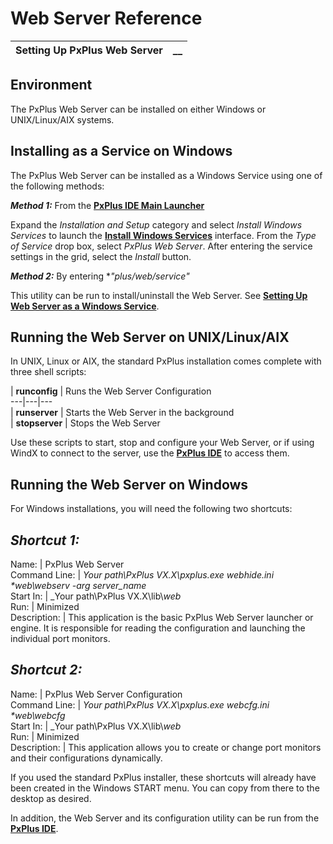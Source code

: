 # Web Server Reference

**Setting Up PxPlus Web Server** |  **__**  
---|---  
  
## Environment

The PxPlus Web Server can be installed on either Windows or UNIX/Linux/AIX systems.

## Installing as a Service on Windows

The PxPlus Web Server can be installed as a Windows Service using one of the following methods:

**_Method 1:_** From the **[PxPlus IDE Main Launcher](../../PxPlus%20IDE/IDE%20Main%20Launcher.md)**

Expand the _Installation and Setup_ category and select _Install Windows Services_ to launch the **[Install Windows Services](../../Install%20Windows%20Services.md)** interface. From the _Type of Service_ drop box, select _PxPlus Web Server_. After entering the service settings in the grid, select the _Install_ button.

**_Method 2:_** By entering **"*plus/web/service"**

This utility can be run to install/uninstall the Web Server. See **[Setting Up Web Server as a Windows Service](../../appendix/webserver_service.md)**.

## Running the Web Server on UNIX/Linux/AIX

In UNIX, Linux or AIX, the standard PxPlus installation comes complete with three shell scripts:

|  **runconfig** |  Runs the Web Server Configuration  
---|---|---  
|  **runserver** |  Starts the Web Server in the background  
|  **stopserver** |  Stops the Web Server  
  
Use these scripts to start, stop and configure your Web Server, or if using WindX to connect to the server, use the **[PxPlus IDE](../../PxPlus%20IDE/IDE%20Main%20Launcher.md)** to access them.

##  Running the Web Server on Windows

For Windows installations, you will need the following two shortcuts:

**_Shortcut 1:_**  
---  
Name: |  PxPlus Web Server  
Command Line: |  _Your path\PxPlus VX.X\pxplus.exe webhide.ini *web\webserv -arg server_name_  
Start In: |  _Your path\PxPlus VX.X\lib\\_web_  
Run: |  Minimized  
Description: |  This application is the basic PxPlus Web Server launcher or engine. It is responsible for reading the configuration and launching the individual port monitors.  
  
**_Shortcut 2:_**  
---  
Name: |  PxPlus Web Server Configuration  
Command Line: |  _Your path\PxPlus VX.X\pxplus.exe webcfg.ini *web\webcfg_  
Start In: |  _Your path\PxPlus VX.X\lib\\_web_  
Run: |  Minimized  
Description: |  This application allows you to create or change port monitors and their configurations dynamically.  
  
If you used the standard PxPlus installer, these shortcuts will already have been created in the Windows START menu. You can copy from there to the desktop as desired.

In addition, the Web Server and its configuration utility can be run from the **[PxPlus IDE](../../PxPlus%20IDE/IDE%20Main%20Launcher.md)**.
